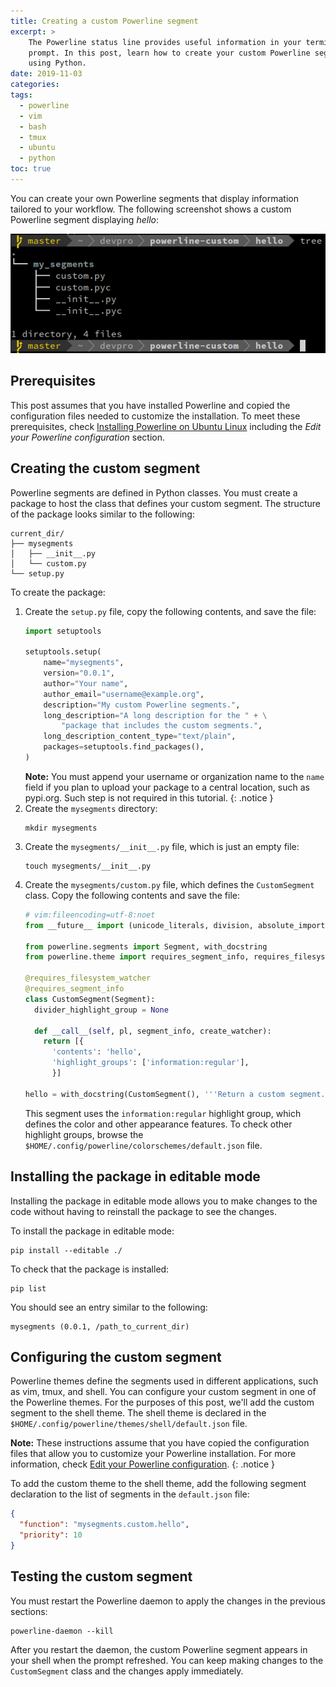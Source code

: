 ```yaml
---
title: Creating a custom Powerline segment
excerpt: >
    The Powerline status line provides useful information in your terminal
    prompt. In this post, learn how to create your custom Powerline segment
    using Python.
date: 2019-11-03
categories:
tags:
  - powerline
  - vim
  - bash
  - tmux
  - ubuntu
  - python
toc: true
---
```


You can create your own Powerline segments that display information tailored to
your workflow. The following screenshot shows a custom Powerline segment
displaying _hello_:

![Custom Powerline segment][screenshot]


## Prerequisites

This post assumes that you have installed Powerline and copied the configuration
files needed to customize the installation.  To meet these prerequisites, check
[Installing Powerline on Ubuntu Linux][0] including the _Edit your Powerline
configuration_ section.


## Creating the custom segment

Powerline segments are defined in Python classes. You must create a package to
host the class that defines your custom segment. The structure of the package
looks similar to the following:

```
current_dir/
├── mysegments
│   ├── __init__.py
│   └── custom.py
└── setup.py
```

To create the package:

1. Create the `setup.py` file, copy the following contents, and save the file:
   ```python
   import setuptools

   setuptools.setup(
       name="mysegments",
       version="0.0.1",
       author="Your name",
       author_email="username@example.org",
       description="My custom Powerline segments.",
       long_description="A long description for the " + \
           "package that includes the custom segments.",
       long_description_content_type="text/plain",
       packages=setuptools.find_packages(),
   )
   ```
   **Note:** You must append your username or organization name to the `name`
   field if you plan to upload your package to a central location, such as
   pypi.org. Such step is not required in this tutorial.
   {: .notice }
1. Create the `mysegments` directory:
   ```shell
   mkdir mysegments
   ```
1. Create the `mysegments/__init__.py` file, which is just an empty file:
   ```shell
   touch mysegments/__init__.py
   ```
1. Create the `mysegments/custom.py` file, which defines the `CustomSegment`
   class. Copy the following contents and save the file:
   ```python
   # vim:fileencoding=utf-8:noet
   from __future__ import (unicode_literals, division, absolute_import, print_function)

   from powerline.segments import Segment, with_docstring
   from powerline.theme import requires_segment_info, requires_filesystem_watcher

   @requires_filesystem_watcher
   @requires_segment_info
   class CustomSegment(Segment):
     divider_highlight_group = None

     def __call__(self, pl, segment_info, create_watcher):
       return [{
         'contents': 'hello',
         'highlight_groups': ['information:regular'],
         }]

   hello = with_docstring(CustomSegment(), '''Return a custom segment.''')
   ```
   This segment uses the `information:regular` highlight group, which defines
   the color and other appearance features. To check other highlight groups,
   browse the `$HOME/.config/powerline/colorschemes/default.json` file.


## Installing the package in editable mode

Installing the package in editable mode allows you to make changes to the code
without having to reinstall the package to see the changes.

To install the package in editable mode:

```shell
pip install --editable ./
```

To check that the package is installed:
```shell
pip list
```

You should see an entry similar to the following:
```
mysegments (0.0.1, /path_to_current_dir)
```


## Configuring the custom segment

Powerline themes define the segments used in different applications, such as
vim, tmux, and shell. You can configure your custom segment in one of the
Powerline themes. For the purposes of this post, we'll add the custom segment to
the shell theme. The shell theme is declared in the
`$HOME/.config/powerline/themes/shell/default.json` file.

**Note:** These instructions assume that you have copied the configuration files
that allow you to customize your Powerline installation. For more information,
check [Edit your Powerline configuration][1].
{: .notice }

To add the custom theme to the shell theme, add the following segment
declaration to the list of segments in the `default.json` file:

```json
{
  "function": "mysegments.custom.hello",
  "priority": 10
}
```


## Testing the custom segment

You must restart the Powerline daemon to apply the changes in the previous
sections:

```shell
powerline-daemon --kill
```

After you restart the daemon, the custom Powerline segment appears in your shell
when the prompt refreshed. You can keep making changes to the `CustomSegment`
class and the changes apply immediately.


[screenshot]: /assets/images/custom-powerline-screenshot.png
[0]: /install-powerline-ubuntu/
[1]: /install-powerline-ubuntu/#optional-edit-your-powerline-configuration
